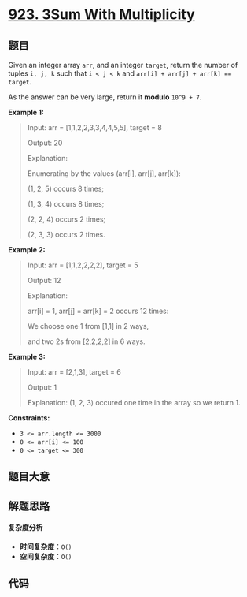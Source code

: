# [923. 3Sum With Multiplicity](https://leetcode.com/problems/3sum-with-multiplicity/)

## 题目

Given an integer array `arr`, and an integer `target`, return the number of
tuples `i, j, k` such that `i < j < k` and `arr[i] + arr[j] + arr[k] ==
target`.

As the answer can be very large, return it **modulo** `10^9 + 7`.

**Example 1:**

> Input: arr = [1,1,2,2,3,3,4,4,5,5], target = 8
>
> Output: 20
>
> Explanation:
>
> Enumerating by the values (arr[i], arr[j], arr[k]):
>
> (1, 2, 5) occurs 8 times;
>
> (1, 3, 4) occurs 8 times;
>
> (2, 2, 4) occurs 2 times;
>
> (2, 3, 3) occurs 2 times.

**Example 2:**

> Input: arr = [1,1,2,2,2,2], target = 5
>
> Output: 12
>
> Explanation:
>
> arr[i] = 1, arr[j] = arr[k] = 2 occurs 12 times:
>
> We choose one 1 from [1,1] in 2 ways,
>
> and two 2s from [2,2,2,2] in 6 ways.

**Example 3:**

> Input: arr = [2,1,3], target = 6
>
> Output: 1
>
> Explanation: (1, 2, 3) occured one time in the array so we return 1.

**Constraints:**

- `3 <= arr.length <= 3000`
- `0 <= arr[i] <= 100`
- `0 <= target <= 300`

## 题目大意

## 解题思路

#### 复杂度分析

- **时间复杂度**：`O()`
- **空间复杂度**：`O()`

## 代码

```javascript

```
